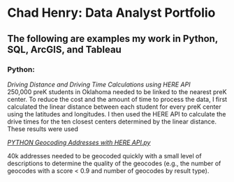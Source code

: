 # Chad Henry: Data Analyst Portfolio
## The following are examples my work in Python, SQL, ArcGIS, and Tableau

### Python:
*Driving Distance and Driving Time Calculations using HERE API*</br>
250,000 preK students in Oklahoma needed to be linked to the nearest preK center. To reduce the cost and the amount of time to process the data, I first calculated the linear distance between each student for every preK center using the latitudes and longitudes. I then used the HERE API to calculate the drive times for the ten closest centers determined by the linear distance. These results were used   

*[PYTHON Geocoding Addresses with HERE API.py](https://github.com/chenryAIR/DataAnalystPortfolio/blob/main/PYTHON%20Geocoding%20Addresses%20with%20HERE%20API.py)*

40k addresses needed to be geocoded quickly with a small level of descriptions to determine the quality of the geocodes (e.g., the number of geocodes with a score < 0.9 and number of geocodes by result type). 
